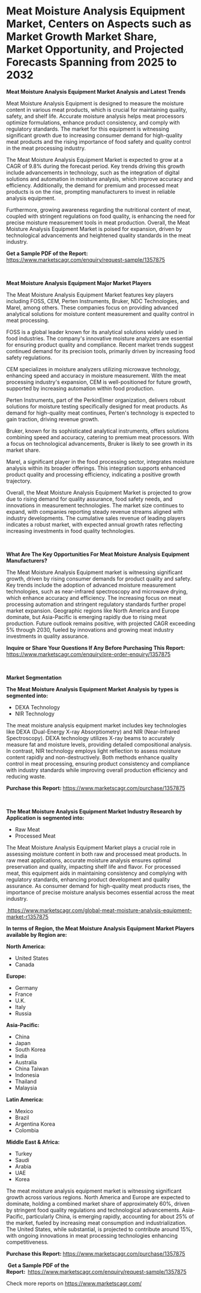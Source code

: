 <p><h1>Meat Moisture Analysis Equipment Market, Centers on Aspects such as Market Growth Market Share, Market Opportunity, and Projected Forecasts Spanning from 2025 to 2032</h1></p><p><strong>Meat Moisture Analysis Equipment Market Analysis and Latest Trends</strong></p>
<p><p>Meat Moisture Analysis Equipment is designed to measure the moisture content in various meat products, which is crucial for maintaining quality, safety, and shelf life. Accurate moisture analysis helps meat processors optimize formulations, enhance product consistency, and comply with regulatory standards. The market for this equipment is witnessing significant growth due to increasing consumer demand for high-quality meat products and the rising importance of food safety and quality control in the meat processing industry.</p><p>The Meat Moisture Analysis Equipment Market is expected to grow at a CAGR of 9.8% during the forecast period. Key trends driving this growth include advancements in technology, such as the integration of digital solutions and automation in moisture analysis, which improve accuracy and efficiency. Additionally, the demand for premium and processed meat products is on the rise, prompting manufacturers to invest in reliable analysis equipment.</p><p>Furthermore, growing awareness regarding the nutritional content of meat, coupled with stringent regulations on food quality, is enhancing the need for precise moisture measurement tools in meat production. Overall, the Meat Moisture Analysis Equipment Market is poised for expansion, driven by technological advancements and heightened quality standards in the meat industry.</p></p>
<p><strong>Get a Sample PDF of the Report:&nbsp;</strong> <a href="https://www.marketscagr.com/enquiry/request-sample/1357875?utm_campaign=2629&utm_medium=2&utm_source=Github&utm_content=ia&utm_term=24022025&utm_id=meat-moisture-analysis-equipment">https://www.marketscagr.com/enquiry/request-sample/1357875</a></p>
<p>&nbsp;</p>
<p><strong>Meat Moisture Analysis Equipment Major Market Players</strong></p>
<p><p>The Meat Moisture Analysis Equipment Market features key players including FOSS, CEM, Perten Instruments, Bruker, NDC Technologies, and Marel, among others. These companies focus on providing advanced analytical solutions for moisture content measurement and quality control in meat processing.</p><p>FOSS is a global leader known for its analytical solutions widely used in food industries. The company's innovative moisture analyzers are essential for ensuring product quality and compliance. Recent market trends suggest continued demand for its precision tools, primarily driven by increasing food safety regulations.</p><p>CEM specializes in moisture analyzers utilizing microwave technology, enhancing speed and accuracy in moisture measurement. With the meat processing industry's expansion, CEM is well-positioned for future growth, supported by increasing automation within food production.</p><p>Perten Instruments, part of the PerkinElmer organization, delivers robust solutions for moisture testing specifically designed for meat products. As demand for high-quality meat continues, Perten's technology is expected to gain traction, driving revenue growth.</p><p>Bruker, known for its sophisticated analytical instruments, offers solutions combining speed and accuracy, catering to premium meat processors. With a focus on technological advancements, Bruker is likely to see growth in its market share.</p><p>Marel, a significant player in the food processing sector, integrates moisture analysis within its broader offerings. This integration supports enhanced product quality and processing efficiency, indicating a positive growth trajectory.</p><p>Overall, the Meat Moisture Analysis Equipment Market is projected to grow due to rising demand for quality assurance, food safety needs, and innovations in measurement technologies. The market size continues to expand, with companies reporting steady revenue streams aligned with industry developments. The cumulative sales revenue of leading players indicates a robust market, with expected annual growth rates reflecting increasing investments in food quality technologies.</p></p>
<p>&nbsp;</p>
<p><strong>What Are The Key Opportunities For Meat Moisture Analysis Equipment Manufacturers?</strong></p>
<p><p>The Meat Moisture Analysis Equipment market is witnessing significant growth, driven by rising consumer demands for product quality and safety. Key trends include the adoption of advanced moisture measurement technologies, such as near-infrared spectroscopy and microwave drying, which enhance accuracy and efficiency. The increasing focus on meat processing automation and stringent regulatory standards further propel market expansion. Geographic regions like North America and Europe dominate, but Asia-Pacific is emerging rapidly due to rising meat production. Future outlook remains positive, with projected CAGR exceeding 5% through 2030, fueled by innovations and growing meat industry investments in quality assurance.</p></p>
<p><strong>Inquire or Share Your Questions If Any Before Purchasing This Report:</strong> <a href="https://www.marketscagr.com/enquiry/pre-order-enquiry/1357875?utm_campaign=2629&utm_medium=2&utm_source=Github&utm_content=ia&utm_term=24022025&utm_id=meat-moisture-analysis-equipment">https://www.marketscagr.com/enquiry/pre-order-enquiry/1357875</a></p>
<p>&nbsp;</p>
<p><strong>Market Segmentation</strong></p>
<p><strong>The Meat Moisture Analysis Equipment Market Analysis by types is segmented into:</strong></p>
<p><ul><li>DEXA Technology</li><li>NIR Technology</li></ul></p>
<p><p>The meat moisture analysis equipment market includes key technologies like DEXA (Dual-Energy X-ray Absorptiometry) and NIR (Near-Infrared Spectroscopy). DEXA technology utilizes X-ray beams to accurately measure fat and moisture levels, providing detailed compositional analysis. In contrast, NIR technology employs light reflection to assess moisture content rapidly and non-destructively. Both methods enhance quality control in meat processing, ensuring product consistency and compliance with industry standards while improving overall production efficiency and reducing waste.</p></p>
<p><strong>Purchase this Report:&nbsp;</strong><a href="https://www.marketscagr.com/purchase/1357875?utm_campaign=2629&utm_medium=2&utm_source=Github&utm_content=ia&utm_term=24022025&utm_id=meat-moisture-analysis-equipment">https://www.marketscagr.com/purchase/1357875</a></p>
<p>&nbsp;</p>
<p><strong>The Meat Moisture Analysis Equipment Market Industry Research by Application is segmented into:</strong></p>
<p><ul><li>Raw Meat</li><li>Processed Meat</li></ul></p>
<p><p>The Meat Moisture Analysis Equipment Market plays a crucial role in assessing moisture content in both raw and processed meat products. In raw meat applications, accurate moisture analysis ensures optimal preservation and quality, impacting shelf life and flavor. For processed meat, this equipment aids in maintaining consistency and complying with regulatory standards, enhancing product development and quality assurance. As consumer demand for high-quality meat products rises, the importance of precise moisture analysis becomes essential across the meat industry.</p></p>
<p><a href="https://www.marketscagr.com/global-meat-moisture-analysis-equipment-market-r1357875?utm_campaign=2629&utm_medium=2&utm_source=Github&utm_content=ia&utm_term=24022025&utm_id=meat-moisture-analysis-equipment">&nbsp;https://www.marketscagr.com/global-meat-moisture-analysis-equipment-market-r1357875</a></p>
<p><strong>In terms of Region, the Meat Moisture Analysis Equipment Market Players available by Region are:</strong></p>
<p>
    <p> <strong> North America: </strong>
        <ul>
            <li>United States</li>
            <li>Canada</li>
        </ul>
        </p> 
    <p> <strong> Europe: </strong>
        <ul>
            <li>Germany</li>
            <li>France</li>
            <li>U.K.</li>
            <li>Italy</li>
            <li>Russia</li>
        </ul>
        </p> 
    <p> <strong> Asia-Pacific: </strong>
        <ul>
            <li>China</li>
            <li>Japan</li>
            <li>South Korea</li>
            <li>India</li>
            <li>Australia</li>
            <li>China Taiwan</li>
            <li>Indonesia</li>
            <li>Thailand</li>
            <li>Malaysia</li>
        </ul>
        </p> 
    <p> <strong> Latin America: </strong>
        <ul>
            <li>Mexico</li>
            <li>Brazil</li>
            <li>Argentina Korea</li>
            <li>Colombia</li>
        </ul>
        </p> 
    <p> <strong> Middle East & Africa: </strong>
        <ul>
            <li>Turkey</li>
            <li>Saudi</li>
            <li>Arabia</li>
            <li>UAE</li>
            <li>Korea</li>
        </ul>
    </p>
    </p>
<p><p>The meat moisture analysis equipment market is witnessing significant growth across various regions. North America and Europe are expected to dominate, holding a combined market share of approximately 60%, driven by stringent food quality regulations and technological advancements. Asia-Pacific, particularly China, is emerging rapidly, accounting for about 25% of the market, fueled by increasing meat consumption and industrialization. The United States, while substantial, is projected to contribute around 15%, with ongoing innovations in meat processing technologies enhancing competitiveness.</p></p>
<p><strong>Purchase this Report: </strong><a href="https://www.marketscagr.com/purchase/1357875?utm_campaign=2629&utm_medium=2&utm_source=Github&utm_content=ia&utm_term=24022025&utm_id=meat-moisture-analysis-equipment">https://www.marketscagr.com/purchase/1357875</a></p>
<p>&nbsp;<strong>Get a Sample PDF of the Report:&nbsp;&nbsp;</strong><a href="https://www.marketscagr.com/enquiry/request-sample/1357875?utm_campaign=2629&utm_medium=2&utm_source=Github&utm_content=ia&utm_term=24022025&utm_id=meat-moisture-analysis-equipment">https://www.marketscagr.com/enquiry/request-sample/1357875</a></p>
<p><strong></strong></p>
<p>Check more reports on <a href="https://www.marketscagr.com/?utm_campaign=2629&utm_medium=2&utm_source=Github&utm_content=ia&utm_term=24022025&utm_id=meat-moisture-analysis-equipment">https://www.marketscagr.com/</a></p>